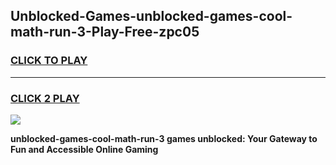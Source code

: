 
## Unblocked-Games-unblocked-games-cool-math-run-3-Play-Free-zpc05
<h3>
<a href="https://premium76.site?title=unblocked-games-cool-math-run-3&ref=09A">CLICK TO PLAY</a></h3>
<hr>

<h3>
<a href="https://premium76.site?title=unblocked-games-cool-math-run-3&ref=09A">CLICK 2 PLAY</a>
  
</h3>

<a href="https://premium76.site?title=unblocked-games-cool-math-run-3&ref=09A"><img src="https://clearcache.store/games.png"></a>


**unblocked-games-cool-math-run-3 games unblocked: Your Gateway to Fun and Accessible Online Gaming**
